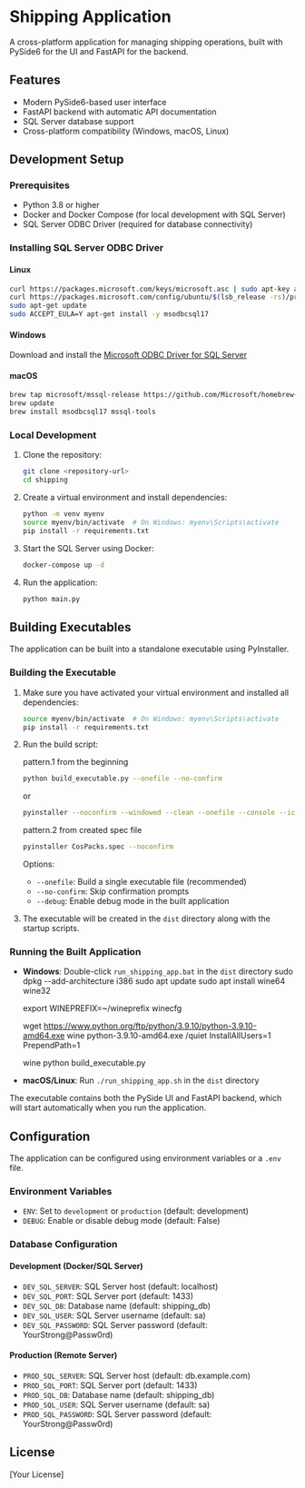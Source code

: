 # Shipping Application

A cross-platform application for managing shipping operations, built with PySide6 for the UI and FastAPI for the backend.

## Features

- Modern PySide6-based user interface
- FastAPI backend with automatic API documentation
- SQL Server database support
- Cross-platform compatibility (Windows, macOS, Linux)

## Development Setup

### Prerequisites

- Python 3.8 or higher
- Docker and Docker Compose (for local development with SQL Server)
- SQL Server ODBC Driver (required for database connectivity)

### Installing SQL Server ODBC Driver

#### Linux
```bash
curl https://packages.microsoft.com/keys/microsoft.asc | sudo apt-key add -
curl https://packages.microsoft.com/config/ubuntu/$(lsb_release -rs)/prod.list | sudo tee /etc/apt/sources.list.d/mssql-release.list
sudo apt-get update
sudo ACCEPT_EULA=Y apt-get install -y msodbcsql17
```

#### Windows
Download and install the [Microsoft ODBC Driver for SQL Server](https://docs.microsoft.com/en-us/sql/connect/odbc/download-odbc-driver-for-sql-server)

#### macOS
```bash
brew tap microsoft/mssql-release https://github.com/Microsoft/homebrew-mssql-release
brew update
brew install msodbcsql17 mssql-tools
```

### Local Development

1. Clone the repository:
   ```bash
   git clone <repository-url>
   cd shipping
   ```

2. Create a virtual environment and install dependencies:
   ```bash
   python -m venv myenv
   source myenv/bin/activate  # On Windows: myenv\Scripts\activate
   pip install -r requirements.txt
   ```

3. Start the SQL Server using Docker:
   ```bash
   docker-compose up -d
   ```

4. Run the application:
   ```bash
   python main.py
   ```

## Building Executables

The application can be built into a standalone executable using PyInstaller.

### Building the Executable

1. Make sure you have activated your virtual environment and installed all dependencies:
   ```bash
   source myenv/bin/activate  # On Windows: myenv\Scripts\activate
   pip install -r requirements.txt
   ```

2. Run the build script:

    pattern.1 from the beginning
    ```bash
    python build_executable.py --onefile --no-confirm
    ```
    or
    ```bash
    pyinstaller --noconfirm --windowed --clean --onefile --console --icon icon/cospacks.ico --add-data ".env;." --hidden-import app --hidden-import app.main --name "CosPacks" main.py 
    ```
   
    pattern.2 from created spec file
    ```bash
    pyinstaller CosPacks.spec --noconfirm
    ```

   Options:
   - `--onefile`: Build a single executable file (recommended)
   - `--no-confirm`: Skip confirmation prompts
   - `--debug`: Enable debug mode in the built application

3. The executable will be created in the `dist` directory along with the startup scripts.

### Running the Built Application

- **Windows**: Double-click `run_shipping_app.bat` in the `dist` directory
   sudo dpkg --add-architecture i386
   sudo apt update
   sudo apt install wine64 wine32

   export WINEPREFIX=~/wineprefix
   winecfg
   
   wget https://www.python.org/ftp/python/3.9.10/python-3.9.10-amd64.exe
   wine python-3.9.10-amd64.exe /quiet InstallAllUsers=1 PrependPath=1

   wine python build_executable.py
- **macOS/Linux**: Run `./run_shipping_app.sh` in the `dist` directory

The executable contains both the PySide UI and FastAPI backend, which will start automatically when you run the application.

## Configuration

The application can be configured using environment variables or a `.env` file.

### Environment Variables

- `ENV`: Set to `development` or `production` (default: development)
- `DEBUG`: Enable or disable debug mode (default: False)

### Database Configuration

#### Development (Docker/SQL Server)
- `DEV_SQL_SERVER`: SQL Server host (default: localhost)
- `DEV_SQL_PORT`: SQL Server port (default: 1433)
- `DEV_SQL_DB`: Database name (default: shipping_db)
- `DEV_SQL_USER`: SQL Server username (default: sa)
- `DEV_SQL_PASSWORD`: SQL Server password (default: YourStrong@Passw0rd)

#### Production (Remote Server)
- `PROD_SQL_SERVER`: SQL Server host (default: db.example.com)
- `PROD_SQL_PORT`: SQL Server port (default: 1433)
- `PROD_SQL_DB`: Database name (default: shipping_db)
- `PROD_SQL_USER`: SQL Server username (default: sa)
- `PROD_SQL_PASSWORD`: SQL Server password (default: YourStrong@Passw0rd)

## License

[Your License] 